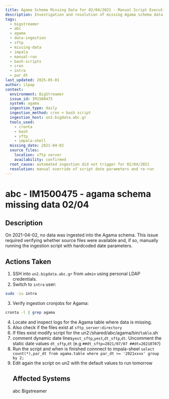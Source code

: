 ```yaml
---
title: Agama Schema Missing Data for 02/04/2021 - Manual Script Execution
description: Investigation and resolution of missing Agama schema data for 02/04/2021 in abc BigStreamer, including verification of file presence on SFTP, manual script parameter override, and Impala data validation.
tags:
  - bigstreamer
  - abc
  - agama
  - data-ingestion
  - sftp
  - missing-data
  - impala
  - manual-run
  - bash-scripts
  - cron
  - intra
  - par_dt
last_updated: 2025-05-01
author: ilpap
context:
  environment: BigStreamer
  issue_id: IM1500475
  system: agama
  ingestion_type: daily
  ingestion_method: cron + bash script
  ingestion_host: un2.bigdata.abc.gr
  tools_used:
    - cronta
    - bash
    - sftp
    - impala-shell
  missing_date: 2021-04-02
  source_files:
    location: sftp server
    availability: confirmed
  root_cause: automated ingestion did not trigger for 02/04/2021
  resolution: manual override of script date parameters and re-run
---
```

# abc - IM1500475 - agama schema missing data 02/04
## Description
On 2021-04-02, no data was ingested into the Agama schema. This issue required verifying whether source files were available and, if so, manually running the ingestion script with hardcoded date parameters.
## Actions Taken
1. SSH into `un2.bigdata.abc.gr` from `admin` using personal LDAP credentials.
2. Switch to `intra` user:
```bash
sudo -iu intra
```
3. Verify ingestion cronjobs for Agama:
```bash
cronta -l | grep agama
```
4. Locate and inspect logs for the Agama table where data is missing.
5. Also check if the files exist at `sftp_server:directory`
6. If files exist modify script for the <table> un2:/shared/abc/agama/bin/`table`.sh
7. comment dynamic date lines`yest_sftp`,`yest`,`dt_sftp`,`dt`. Uncomment the static  date values `dt_sftp`,`dt` (e.g `##dt_sftp=2021/07/07 ##dt=20210707`)
8. Run the script and when is finished connnect to impala-sheel `select count(*),par_dt from agama.table where par_dt >= '2021xxxx' group by 2;`
9. Edit again the script on un2 with the default values to run tomorrow
## Affected Systems
abc Bigstreamer